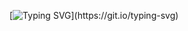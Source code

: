 [![Typing SVG](https://readme-typing-svg.herokuapp.com?color=#0000FF&lines=I'm+Royce+Kaagbay;17+years+old;)](https://git.io/typing-svg)
